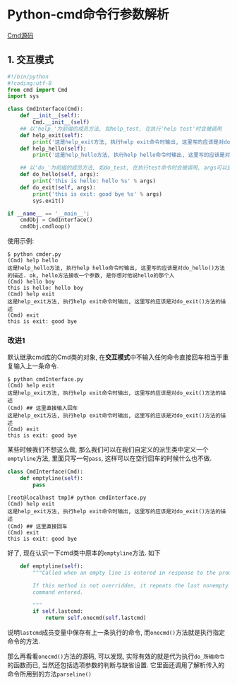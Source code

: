 # Python-cmd命令行参数解析

[Cmd源码](https://hg.python.org/cpython/file/2.7/Lib/cmd.py)

## 1. 交互模式

```py
#!/bin/python
#!coding:utf-8
from cmd import Cmd
import sys

class CmdInterface(Cmd):
    def __init__(self):
        Cmd.__init__(self)
    ## 以'help_'为前缀的成员方法, 如help_test, 在执行'help test'时会被调用
    def help_exit(self):
        print('这是help_exit方法, 执行help exit命令时输出, 这里写的应该是对do_exit()方法的描述')
    def help_hello(self):
        print('这是help_hello方法, 执行help hello命令时输出, 这里写的应该是对do_hello()方法的描述. ok, hello方法接收一个参数, 是你想对他说hello的那个人')

    ## 以'do_'为前缀的成员方法, 如do_test, 在执行test命令时会被调用, args可以是多个, 名称随意
    def do_hello(self, args):
        print('this is hello: hello %s' % args)
    def do_exit(self, args):
        print('this is exit: good bye %s' % args)
        sys.exit()

if __name__ == '__main__':
    cmdObj = CmdInterface()
    cmdObj.cmdloop()
```

使用示例:

```
$ python cmder.py 
(Cmd) help hello
这是help_hello方法, 执行help hello命令时输出, 这里写的应该是对do_hello()方法的描述. ok, hello方法接收一个参数, 是你想对他说hello的那个人
(Cmd) hello boy  
this is hello: hello boy
(Cmd) help exit
这是help_exit方法, 执行help exit命令时输出, 这里写的应该是对do_exit()方法的描述
(Cmd) exit
this is exit: good bye 
```

### 改进1 

默认继承cmd库的Cmd类的对象, 在**交互模式**中不输入任何命令直接回车相当于重复输入上一条命令.

```
$ python cmdInterface.py 
(Cmd) help exit
这是help_exit方法, 执行help exit命令时输出, 这里写的应该是对do_exit()方法的描述
(Cmd) ## 这里直接输入回车
这是help_exit方法, 执行help exit命令时输出, 这里写的应该是对do_exit()方法的描述
(Cmd) exit
this is exit: good bye 
```

某些时候我们不想这么做, 那么我们可以在我们自定义的派生类中定义一个`emptyline`方法, 里面只写一句`pass`, 这样可以在空行回车的时候什么也不做.

```py
class CmdInterface(Cmd):
    def emptyline(self):
        pass
```

```
[root@localhost tmp]# python cmdInterface.py 
(Cmd) help exit
这是help_exit方法, 执行help exit命令时输出, 这里写的应该是对do_exit()方法的描述
(Cmd) ## 这里直接回车
(Cmd) exit
this is exit: good bye
```

好了, 现在认识一下cmd类中原本的`emptyline`方法. 如下

```py
    def emptyline(self):
        """Called when an empty line is entered in response to the prompt.

        If this method is not overridden, it repeats the last nonempty
        command entered.

        """
        if self.lastcmd:
            return self.onecmd(self.lastcmd)
```

说明`lastcmd`成员变量中保存有上一条执行的命令, 而`onecmd()`方法就是执行指定命令的方法.

那么再看看`onecmd()`方法的源码, 可以发现, 实际有效的就是代为执行`do_所输命令`的函数而已, 当然还包括选项参数的判断与缺省设置. 它里面还调用了解析传入的命令所用到的方法`parseline()`
